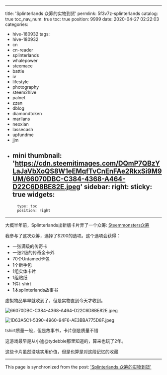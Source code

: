 
---
title: 'Splinterlands 众筹的实物到货'
permlink: 5f3v7z-splinterlands
catalog: true
toc_nav_num: true
toc: true
position: 9999
date: 2020-04-27 02:22:03
categories:
- hive-180932
tags:
- hive-180932
- cn
- cn-reader
- splinterlands
- whalepower
- steemace
- battle
- iv
- lifestyle
- photography
- steem2hive
- palnet
- zzan
- dblog
- diamondtoken
- marlians
- neoxian
- lassecash
- upfundme
- jjm
- mini
thumbnail: 'https://cdn.steemitimages.com/DQmP7QBzYLaJaVbXoQS8W1eEMqfTvCnEnFAe2RkxSi9M9UM/66070DBC-C384-4368-A464-D22C6D8BE82E.jpeg'
sidebar:
    right:
        sticky: true
widgets:
    -
        type: toc
        position: right
---


大概半年前，Splinterlands出新版卡片弄了一个众筹: [Steemmonsters众筹](https://steem.buzz/cn/@ericet/5uacny-steemmonsters)

我参与了这次众筹，选择了$200的选项。这个选项会获得：
* 一张满级的传奇卡
* 一张2级的传奇金卡外
* 70个Untamed卡包
* 1个新手包
* 1组实体卡片
* 1组贴纸
* 1件t-shirt
* 1本splinterlands故事书

虚拟物品早早就收到了，但是实物直到今天才收到。

![66070DBC-C384-4368-A464-D22C6D8BE82E.jpeg](https://cdn.steemitimages.com/DQmP7QBzYLaJaVbXoQS8W1eEMqfTvCnEnFAe2RkxSi9M9UM/66070DBC-C384-4368-A464-D22C6D8BE82E.jpeg)

![1D63A5C1-5390-4960-94F6-AE3BBA775D8F.jpeg](https://cdn.steemitimages.com/DQmZLEFKn4JHzq11j1aTW4xMnE4takEjyTwasoaWxfmRSGL/1D63A5C1-5390-4960-94F6-AE3BBA775D8F.jpeg)

tshirt质量一般，但是故事书，卡片倒是质量不错

这游戏最早是从小迪@tydebbie那里知道的，算来也玩了2年。

这些卡片虽然没啥实用价值，但是也算是对这段记忆的收藏

- - -

This page is synchronized from the post: ['Splinterlands 众筹的实物到货'](https://steemit.com/@ericet/5f3v7z-splinterlands)
